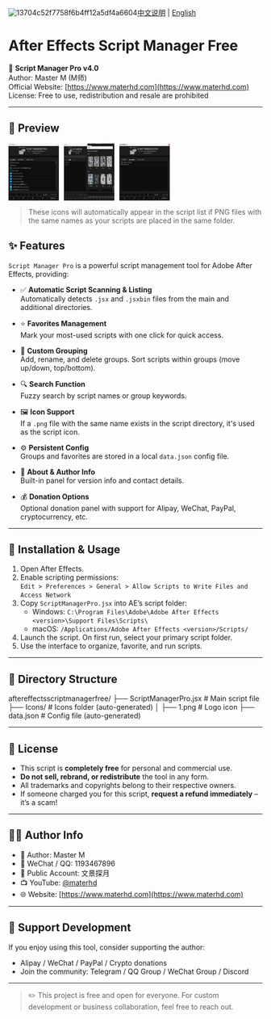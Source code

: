 ![13704c52f7758f6b4ff12a5df4a6604](https://github.com/user-attachments/assets/61a6f13f-1855-48bd-966c-a7df42fac183)[中文说明](README.zh.md) | [English](English.md
)
# After Effects Script Manager Free

📂 **Script Manager Pro v4.0**  
Author: Master M (M师)  
Official Website: [https://www.materhd.com](https://www.materhd.com)  
License: Free to use, redistribution and resale are prohibited  

---
## 🎨 Preview

<div style="display: flex; flex-wrap: wrap; gap: 10px;">
  <img src="1.png" style="max-width: 100px; height: auto;" />
  <img src="2.png" style="max-width: 100px; height: auto;" />
  <img src="3.png" style="max-width: 100px; height: auto;" />
</div>

> These icons will automatically appear in the script list if PNG files with the same names as your scripts are placed in the same folder.


## ✨ Features

`Script Manager Pro` is a powerful script management tool for Adobe After Effects, providing:

- ✅ **Automatic Script Scanning & Listing**  
  Automatically detects `.jsx` and `.jsxbin` files from the main and additional directories.

- ⭐ **Favorites Management**  
  Mark your most-used scripts with one click for quick access.

- 📂 **Custom Grouping**  
  Add, rename, and delete groups. Sort scripts within groups (move up/down, top/bottom).

- 🔍 **Search Function**  
  Fuzzy search by script names or group keywords.

- 🖼️ **Icon Support**  
  If a `.png` file with the same name exists in the script directory, it's used as the script icon.

- ⚙️ **Persistent Config**  
  Groups and favorites are stored in a local `data.json` config file.

- 👤 **About & Author Info**  
  Built-in panel for version info and contact details.

- 💰 **Donation Options**  
  Optional donation panel with support for Alipay, WeChat, PayPal, cryptocurrency, etc.

---

## 🧩 Installation & Usage

1. Open After Effects.
2. Enable scripting permissions:  
   `Edit > Preferences > General > Allow Scripts to Write Files and Access Network`
3. Copy `ScriptManagerPro.jsx` into AE’s script folder:
   - Windows: `C:\Program Files\Adobe\Adobe After Effects <version>\Support Files\Scripts\`
   - macOS: `/Applications/Adobe After Effects <version>/Scripts/`
4. Launch the script. On first run, select your primary script folder.
5. Use the interface to organize, favorite, and run scripts.

---

## 📁 Directory Structure

aftereffectsscriptmanagerfree/ 
├── ScriptManagerPro.jsx # Main script file 
├── Icons/ # Icons folder (auto-generated) │
├── 1.png # Logo icon 
├── data.json # Config file (auto-generated)


---

## 📜 License

- This script is **completely free** for personal and commercial use.
- **Do not sell, rebrand, or redistribute** the tool in any form.
- All trademarks and copyrights belong to their respective owners.
- If someone charged you for this script, **request a refund immediately** – it’s a scam!

---

## 🙋‍♂️ Author Info

- 👤 Author: Master M  
- 💬 WeChat / QQ: 1193467896  
- 📣 Public Account: 文景探月  
- 📺 YouTube: [@materhd](https://www.youtube.com/@materhd)  
- 🌐 Website: [https://www.materhd.com](https://www.materhd.com)
---

## 💖 Support Development

If you enjoy using this tool, consider supporting the author:

- Alipay / WeChat / PayPal / Crypto donations
- Join the community: Telegram / QQ Group / WeChat Group / Discord

---

> ✏️ This project is free and open for everyone. For custom development or business collaboration, feel free to reach out.
